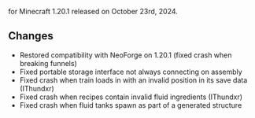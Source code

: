 for Minecraft 1.20.1 released on October 23rd, 2024.

## Changes

- Restored compatibility with NeoForge on 1.20.1 (fixed crash when breaking funnels)
- Fixed portable storage interface not always connecting on assembly
- Fixed crash when train loads in with an invalid position in its save data (IThundxr)
- Fixed crash when recipes contain invalid fluid ingredients (IThundxr)
- Fixed crash when fluid tanks spawn as part of a generated structure
